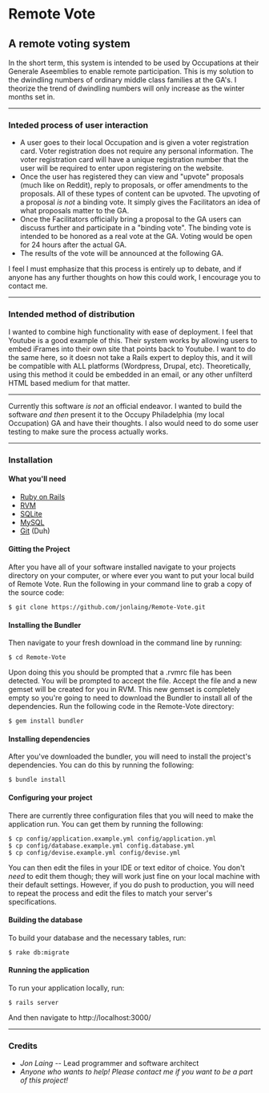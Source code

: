 # Remote Vote
## A remote voting system

In the short term, this system is intended to be used by Occupations at their Generale Aseemblies to enable remote participation. This is my solution to the dwindling numbers of ordinary middle class families at the GA's. I theorize the trend of dwindling numbers will only increase as the winter months set in.
*******************************************************************************************************************
### Inteded process of user interaction

- A user goes to their local Occupation and is given a voter registration card. Voter registration does not require any personal information. The voter registration card will have a unique registration number that the user will be required to enter upon registering on the website.
- Once the user has registered they can view and "upvote" proposals (much like on Reddit), reply to proposals, or offer amendments to the proposals. All of these types of content can be upvoted. The upvoting of a proposal *is not* a binding vote. It simply gives the Facilitators an idea of what proposals matter to the GA.
- Once the Facilitators officially bring a proposal to the GA users can discuss further and participate in a "binding vote". The binding vote is intended to be honored as a real vote at the GA. Voting would be open for 24 hours after the actual GA.
- The results of the vote will be announced at the following GA.

I feel I must emphasize that this process is entirely up to debate, and if anyone has any further thoughts on how this could work, I encourage you to contact me.
*******************************************************************************************************************
### Intended method of distribution

I wanted to combine high functionality with ease of deployment. I feel that Youtube is a good example of this. Their system works by allowing users to embed iFrames into their own site that points back to Youtube. I want to do the same here, so it doesn not take a Rails expert to deploy this, and it will be compatible with ALL platforms (Wordpress, Drupal, etc). Theoretically, using this method it could be embedded in an email, or any other unfilterd HTML based medium for that matter.
*******************************************************************************************************************
Currently this software *is not* an official endeavor. I wanted to build the software *and then* present it to the Occupy Philadelphia (my local Occupation) GA and have their thoughts. I also would need to do some user testing to make sure the process actually works.
*******************************************************************************************************************
### Installation
#### What you'll need
- [Ruby on Rails](http://rubyonrails.org/download)
- [RVM](http://beginrescueend.com/)
- [SQLite](http://www.sqlite.org/)
- [MySQL](http://www.mysql.com/)
- [Git](http://git-scm.com/download) (Duh)

#### Gitting the Project

After you have all of your software installed navigate to your projects directory on your computer, or where ever you want to put your local build of Remote Vote. Run the following in your command line to grab a copy of the source code:

	$ git clone https://github.com/jonlaing/Remote-Vote.git

#### Installing the Bundler

Then navigate to your fresh download in the command line by running:

	$ cd Remote-Vote

Upon doing this you should be prompted that a .rvmrc file has been detected. You will be prompted to accept the file. Accept the file and a new gemset will be created for you in RVM. This new gemset is completely empty so you're going to need to download the Bundler to install all of the dependencies. Run the following code in the Remote-Vote directory:

	$ gem install bundler

#### Installing dependencies

After you've downloaded the bundler, you will need to install the project's dependencies. You can do this by running the following:

	$ bundle install

#### Configuring your project

There are currently three configuration files that you will need to make the application run. You can get them by running the following:

	$ cp config/application.example.yml config/application.yml
	$ cp config/database.example.yml config.database.yml
	$ cp config/devise.example.yml config/devise.yml

You can then edit the files in your IDE or text editor of choice. You don't _need_ to edit them though; they will work just fine on your local machine with their default settings. However, if you do push to production, you will need to repeat the process and edit the files to match your server's specifications.

#### Building the database

To build your database and the necessary tables, run:

	$ rake db:migrate

#### Running the application

To run your application locally, run:

	$ rails server

And then navigate to http://localhost:3000/
*******************************************************************************************************************

### Credits

- *Jon Laing* -- Lead programmer and software architect
- _Anyone who wants to help! Please contact me if you want to be a part of this project!_
